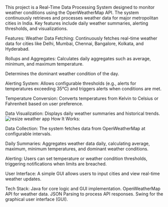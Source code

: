 

This project is a Real-Time Data Processing System designed to monitor weather conditions using the OpenWeatherMap API. The system continuously retrieves and processes weather data for major metropolitan cities in India. Key features include daily weather summaries, alerting thresholds, and visualizations.

Features:
Weather Data Fetching:
Continuously fetches real-time weather data for cities like Delhi, Mumbai, Chennai, Bangalore, Kolkata, and Hyderabad.

Rollups and Aggregates:
Calculates daily aggregates such as average, minimum, and maximum temperature.

Determines the dominant weather condition of the day.

Alerting System:
Allows configurable thresholds (e.g., alerts for temperatures exceeding 35°C) and triggers alerts when conditions are met.

Temperature Conversion: Converts temperatures from Kelvin to Celsius or Fahrenheit based on user preference.

Data Visualization: Displays daily weather summaries and historical trends.
![resize weather app](https://github.com/user-attachments/assets/10c49f69-638f-41d5-a9df-27c1230c3a7e)
How It Works:

Data Collection: The system fetches data from OpenWeatherMap at configurable intervals.

Daily Summaries: Aggregates weather data daily, calculating average, maximum, minimum temperatures, and dominant weather conditions.

Alerting: Users can set temperature or weather condition thresholds, triggering notifications when limits are breached.

User Interface: A simple GUI allows users to input cities and view real-time weather updates.




Tech Stack:
Java for core logic and GUI implementation.
OpenWeatherMap API for weather data.
JSON Parsing to process API responses.
Swing for the graphical user interface (GUI).
